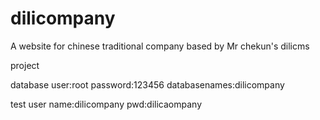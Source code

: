 dilicompany
===========

A website for chinese traditional company based by  Mr chekun's   dilicms 


project

database
user:root
password:123456
databasenames:dilicompany 


test user
name:dilicompany
pwd:dilicaompany
